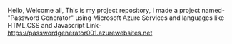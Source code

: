 Hello, 
Welcome all,
This is my project repository,
I made a project named- "Password Generator" using Microsoft Azure Services and languages like HTML,CSS and Javascript
Link- https://passwordgenerator001.azurewebsites.net
